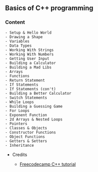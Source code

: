 ## Basics of C++ programming

### Content

    - Setup & Hello World
    - Drawing a Shape
    - Variables
    - Data Types
    - Working With Strings
    - Working With Numbers
    - Getting User Input
    - Building a Calculator
    - Building a Mad Libs
    - Arrays
    - Functions
    - Return Statement
    - If Statements
    - If Statements (con't)
    - Building a Better Calculator
    - Switch Statements
    - While Loops
    - Building a Guessing Game
    - For Loops
    - Exponent Function
    - 2d Arrays & Nested Loops
    - Pointers
    - Classes & Objects
    - Constructor Functions
    - Object Functions
    - Getters & Setters
    - Inheritance

- Credits

    - [Freecodecamp C++ tutorial](https://www.youtube.com/watch?v=vLnPwxZdW4Y)